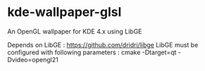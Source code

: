 kde-wallpaper-glsl
==================

An OpenGL wallpaper for KDE 4.x using LibGE

Depends on LibGE : https://github.com/dridri/libge
LibGE must be configured with following parameters :
cmake -Dtarget=qt -Dvideo=opengl21
